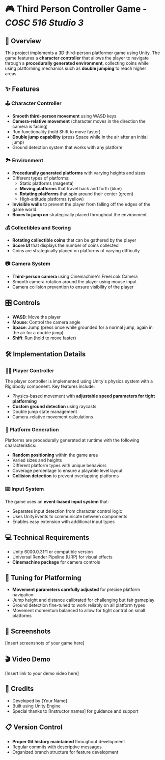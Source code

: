 # 🎮 **Third Person Controller Game - _COSC 516 Studio 3_**

## 📝 Overview
This project implements a 3D third-person platformer game using Unity. The game features a **character controller** that allows the player to navigate through a **procedurally generated environment**, collecting coins while using platforming mechanics such as **double jumping** to reach higher areas.

## ✨ Features

### 🕹️ Character Controller
- **Smooth third-person movement** using WASD keys
- **Camera-relative movement** (character moves in the direction the camera is facing)
- Run functionality (hold Shift to move faster)
- **Double jump capability** (press Space while in the air after an initial jump)
- Ground detection system that works with any platform

### 🏞️ Environment
- **Procedurally generated platforms** with varying heights and sizes
- Different types of platforms:
  - Static platforms (magenta)
  - **Moving platforms** that travel back and forth (blue)
  - **Rotating platforms** that spin around their center (green)
  - High-altitude platforms (yellow)
- **Invisible walls** to prevent the player from falling off the edges of the game world
- **Boxes to jump on** strategically placed throughout the environment

### 💰 Collectibles and Scoring
- **Rotating collectible coins** that can be gathered by the player
- **Score UI** that displays the number of coins collected
- Coins are strategically placed on platforms of varying difficulty

### 📷 Camera System
- **Third-person camera** using Cinemachine's FreeLook Camera
- Smooth camera rotation around the player using mouse input
- Camera collision prevention to ensure visibility of the player

## 🎛️ Controls
- **WASD**: Move the player
- **Mouse**: Control the camera angle
- **Space**: Jump (press once while grounded for a normal jump, again in the air for a double jump)
- **Shift**: Run (hold to move faster)

## 🛠️ Implementation Details

### 🏃‍♂️ Player Controller
The player controller is implemented using Unity's physics system with a Rigidbody component. Key features include:
- Physics-based movement with **adjustable speed parameters for tight platforming**
- **Custom ground detection** using raycasts
- Double jump state management
- Camera-relative movement calculations

### 🧩 Platform Generation
Platforms are procedurally generated at runtime with the following characteristics:
- **Random positioning** within the game area
- Varied sizes and heights
- Different platform types with unique behaviors
- Coverage percentage to ensure a playable level layout
- **Collision detection** to prevent overlapping platforms

### ⌨️ Input System
The game uses an **event-based input system** that:
- Separates input detection from character control logic
- Uses UnityEvents to communicate between components
- Enables easy extension with additional input types

## 💻 Technical Requirements
- Unity 6000.0.31f1 or compatible version
- Universal Render Pipeline (URP) for visual effects
- **Cinemachine package** for camera controls

## 🔧 Tuning for Platforming
- **Movement parameters carefully adjusted** for precise platform navigation
- Jump height and distance calibrated for challenging but fair gameplay
- Ground detection fine-tuned to work reliably on all platform types
- Movement momentum balanced to allow for tight control on small platforms

## 📸 Screenshots
[Insert screenshots of your game here]

## 🎬 Video Demo
[Insert link to your demo video here]

## 👏 Credits
- Developed by [Your Name]
- Built using Unity Engine
- Special thanks to [Instructor names] for guidance and support

## 📋 Version Control
- **Proper Git history maintained** throughout development
- Regular commits with descriptive messages
- Organized branch structure for feature development
